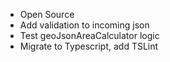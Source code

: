 * Open Source
* Add validation to incoming json
* Test geoJsonAreaCalculator logic
* Migrate to Typescript, add TSLint


